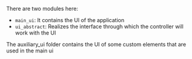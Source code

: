 There are two modules here:

- `main_ui`: It contains the UI of the application
- `ui_abstract`: Realizes the interface through which the controller will work with the UI

The auxiliary_ui folder contains the UI of some custom elements that are used in the main ui
